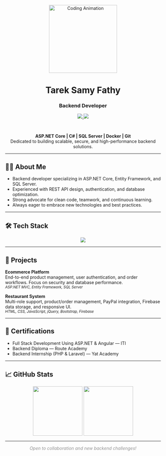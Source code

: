 <p align="center">
  <img src="https://media.giphy.com/media/qgQUggAC3Pfv687qPC/giphy.gif" width="220" alt="Coding Animation">
</p>

<h1 align="center">Tarek Samy Fathy</h1>
<h3 align="center">Backend Developer</h3>

<p align="center">
  <a href="mailto:tareksamy124@gmail.com">
    <img src="https://img.shields.io/badge/Email-24292e?style=for-the-badge&logo=gmail&logoColor=white"/>
  </a>
  <a href="https://www.linkedin.com/in/tarek-samy">
    <img src="https://img.shields.io/badge/LinkedIn-0A66C2?style=for-the-badge&logo=linkedin&logoColor=white"/>
  </a>
</p>

<br/>

<p align="center">
  <b>ASP.NET Core | C# | SQL Server | Docker | Git</b><br/>
  Dedicated to building scalable, secure, and high-performance backend solutions.
</p>

---

## 👨‍💻 About Me

- Backend developer specializing in ASP.NET Core, Entity Framework, and SQL Server.
- Experienced with REST API design, authentication, and database optimization.
- Strong advocate for clean code, teamwork, and continuous learning.
- Always eager to embrace new technologies and best practices.

---

## 🛠️ Tech Stack

<p align="center">
  <img src="https://skillicons.dev/icons?i=cs,dotnet,sql,docker,git,github,js,html,css,bootstrap,postman&theme=light" />
</p>

---

## 🚀 Projects

**Ecommerce Platform**  
End-to-end product management, user authentication, and order workflows. Focus on security and database performance.  
<sub><i>ASP.NET MVC, Entity Framework, SQL Server</i></sub>

**Restaurant System**  
Multi-role support, product/order management, PayPal integration, Firebase data storage, and responsive UI.  
<sub><i>HTML, CSS, JavaScript, jQuery, Bootstrap, Firebase</i></sub>

---

## 🏅 Certifications

- Full Stack Development Using ASP.NET & Angular — ITI
- Backend Diploma — Route Academy
- Backend Internship (PHP & Laravel) — Yat Academy

---

## 📈 GitHub Stats

<p align="center">
  <img src="https://github-readme-stats.vercel.app/api?username=tareksamy196&show_icons=true&theme=light&hide_border=true" height="160">
  <img src="https://github-readme-streak-stats.herokuapp.com/?user=tareksamy196&theme=light&hide_border=true" height="160">
</p>

---

<p align="center" style="color: #929292;">
  <i>Open to collaboration and new backend challenges!</i>
</p>
